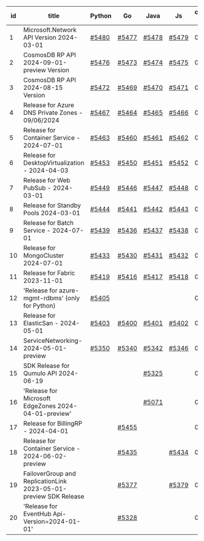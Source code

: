 | id | title | Python | Go | Java | Js | created date | target date | status |
| ------ | ------ | ------ | ------ | ------ | ------ | ------ | ------ | :-----: |
| 1 | Microsoft.Network API Version 2024-03-01  | [#5480](https://github.com/Azure/sdk-release-request/issues/5480)  | [#5477](https://github.com/Azure/sdk-release-request/issues/5477)  | [#5478](https://github.com/Azure/sdk-release-request/issues/5478)  | [#5479](https://github.com/Azure/sdk-release-request/issues/5479)  | 09-10 | 09-26 | Hold on by Python/ |
| 2 | CosmosDB RP API 2024-09-01-preview Version  | [#5476](https://github.com/Azure/sdk-release-request/issues/5476)  | [#5473](https://github.com/Azure/sdk-release-request/issues/5473)  | [#5474](https://github.com/Azure/sdk-release-request/issues/5474)  | [#5475](https://github.com/Azure/sdk-release-request/issues/5475)  | 09-09 | 09-27 |  |
| 3 | CosmosDB RP API 2024-08-15 Version  | [#5472](https://github.com/Azure/sdk-release-request/issues/5472)  | [#5469](https://github.com/Azure/sdk-release-request/issues/5469)  | [#5470](https://github.com/Azure/sdk-release-request/issues/5470)  | [#5471](https://github.com/Azure/sdk-release-request/issues/5471)  | 09-09 | 09-23 |  |
| 4 | Release for Azure DNS Private Zones - 09/06/2024  | [#5467](https://github.com/Azure/sdk-release-request/issues/5467)  | [#5464](https://github.com/Azure/sdk-release-request/issues/5464)  | [#5465](https://github.com/Azure/sdk-release-request/issues/5465)  | [#5466](https://github.com/Azure/sdk-release-request/issues/5466)  | 09-06 | 09-27 |  |
| 5 | Release for Container Service - 2024-07-01  | [#5463](https://github.com/Azure/sdk-release-request/issues/5463)  | [#5460](https://github.com/Azure/sdk-release-request/issues/5460)  | [#5461](https://github.com/Azure/sdk-release-request/issues/5461)  | [#5462](https://github.com/Azure/sdk-release-request/issues/5462)  | 09-02 | 09-26 |  |
| 6 | Release for DesktopVirtualization - 2024-04-03  | [#5453](https://github.com/Azure/sdk-release-request/issues/5453)  | [#5450](https://github.com/Azure/sdk-release-request/issues/5450)  | [#5451](https://github.com/Azure/sdk-release-request/issues/5451)  | [#5452](https://github.com/Azure/sdk-release-request/issues/5452)  | 08-30 | 09-27 |  |
| 7 | Release for Web PubSub - 2024-03-01  | [#5449](https://github.com/Azure/sdk-release-request/issues/5449)  | [#5446](https://github.com/Azure/sdk-release-request/issues/5446)  | [#5447](https://github.com/Azure/sdk-release-request/issues/5447)  | [#5448](https://github.com/Azure/sdk-release-request/issues/5448)  | 08-26 | 09-26 |  |
| 8 | Release for Standby Pools 2024-03-01  | [#5444](https://github.com/Azure/sdk-release-request/issues/5444)  | [#5441](https://github.com/Azure/sdk-release-request/issues/5441)  | [#5442](https://github.com/Azure/sdk-release-request/issues/5442)  | [#5443](https://github.com/Azure/sdk-release-request/issues/5443)  | 08-22 | 09-27 | Hold on by JS/Java/Go/Python/ |
| 9 | Release for Batch Service - 2024-07-01  | [#5439](https://github.com/Azure/sdk-release-request/issues/5439)  | [#5436](https://github.com/Azure/sdk-release-request/issues/5436)  | [#5437](https://github.com/Azure/sdk-release-request/issues/5437)  | [#5438](https://github.com/Azure/sdk-release-request/issues/5438)  | 08-22 | 09-27 |  |
| 10 | Release for MongoCluster 2024-07-01  | [#5433](https://github.com/Azure/sdk-release-request/issues/5433)  | [#5430](https://github.com/Azure/sdk-release-request/issues/5430)  | [#5431](https://github.com/Azure/sdk-release-request/issues/5431)  | [#5432](https://github.com/Azure/sdk-release-request/issues/5432)  | 08-19 | 09-27 | Hold on by JS/Java/Go/Python/ |
| 11 | Release for Fabric 2023-11-01  | [#5419](https://github.com/Azure/sdk-release-request/issues/5419)  | [#5416](https://github.com/Azure/sdk-release-request/issues/5416)  | [#5417](https://github.com/Azure/sdk-release-request/issues/5417)  | [#5418](https://github.com/Azure/sdk-release-request/issues/5418)  | 08-12 | 09-26 |  |
| 12 | 'Release for azure-mgmt-rdbms' (only for Python)  | [#5405](https://github.com/Azure/sdk-release-request/issues/5405)  |  |  |  | 08-07 | fail to get. |  |
| 13 | Release for ElasticSan - 2024-05-01  | [#5403](https://github.com/Azure/sdk-release-request/issues/5403)  | [#5400](https://github.com/Azure/sdk-release-request/issues/5400)  | [#5401](https://github.com/Azure/sdk-release-request/issues/5401)  | [#5402](https://github.com/Azure/sdk-release-request/issues/5402)  | 08-07 | 09-27 | Hold on by Java/Go/Python/ |
| 14 | ServiceNetworking-2024-05-01-preview  | [#5350](https://github.com/Azure/sdk-release-request/issues/5350)  | [#5340](https://github.com/Azure/sdk-release-request/issues/5340)  | [#5342](https://github.com/Azure/sdk-release-request/issues/5342)  | [#5346](https://github.com/Azure/sdk-release-request/issues/5346)  | 07-18 | 09-26 | Hold on by JS/Java/Python/ |
| 15 | SDK Release for Qumulo API 2024-06-19  |  |  | [#5325](https://github.com/Azure/sdk-release-request/issues/5325)  |  | 07-09 | 08-23 |  |
| 16 | 'Release for Microsoft EdgeZones 2024-04-01-preview'  |  |  | [#5071](https://github.com/Azure/sdk-release-request/issues/5071)  |  | 03-22 | 05-24 | Hold on by Java/ |
| 17 | Release for BillingRP - 2024-04-01  |  | [#5455](https://github.com/Azure/sdk-release-request/issues/5455)  |  |  | 08-30 |  |  |
| 18 | Release for Container Service - 2024-06-02-preview  |  | [#5435](https://github.com/Azure/sdk-release-request/issues/5435)  |  | [#5434](https://github.com/Azure/sdk-release-request/issues/5434)  | 08-22 | 09-26 |  |
| 19 | FailoverGroup and ReplicationLink 2023-05-01-preview SDK Release  |  | [#5377](https://github.com/Azure/sdk-release-request/issues/5377)  |  | [#5379](https://github.com/Azure/sdk-release-request/issues/5379)  | 07-26 | 09-26 |  |
| 20 | 'Release for EventHub Api-Version=2024-01-01'  |  | [#5328](https://github.com/Azure/sdk-release-request/issues/5328)  |  |  | 07-10 | 08-23 |  |
